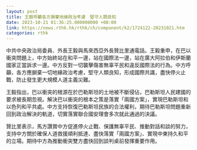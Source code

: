 ```yaml
---
layout: post
title: 王毅呼籲各方摒棄地緣政治考慮　堅守人類良知
date: 2023-10-21 01:36:25.000000000 +08:00
link: https://news.rthk.hk/rthk/ch/component/k2/1724122-20231021.htm
categories: rthk
---
```


中共中央政治局委員、外長王毅與馬來西亞外長贊比里通電話。王毅重申，在巴以衝突問題上，中方始終站在和平一邊，站在國際法一邊，站在廣大阿拉伯和伊斯蘭國家正當訴求一邊。中方反對一切襲擊傷害無辜平民和違反國際法的行為。中方呼籲，各方應摒棄一切地緣政治考慮，堅守人類良知，形成國際共識，盡快停火止戰，防止發生更大規模人道主義災難。

王毅指出，巴以衝突的根源在於巴勒斯坦的土地被不斷侵佔，巴勒斯坦人民建國的要求被長期忽視。解決巴以衝突的根本之策是落實「兩國方案」，實現巴勒斯坦和以色列和平共處。中方支持恢復巴勒斯坦民族的合法權利，期待巴勒斯坦問題重新回到政治解決的軌道，切實落實聯合國安理會多次就此通過的決議。

贊比里表示，馬方讚賞中方促進停火止戰、保護無辜平民、推動對話和談的努力，支持中方關於確保人道救援順利抵達、盡快落實「兩國方案」、實現中東持久和平的立場。期待中方為推動衝突雙方盡快回到談判桌前發揮重要作用。
